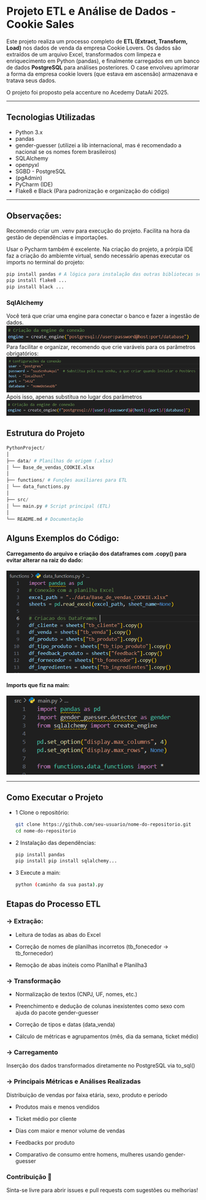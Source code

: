 # Projeto ETL e Análise de Dados - Cookie Sales

Este projeto realiza um processo completo de **ETL (Extract, Transform, Load)** nos dados de venda da empresa Cookie Lovers. Os dados são extraídos de um arquivo Excel, transformados com limpeza e enriquecimento em Python (pandas), e finalmente carregados em um banco de dados **PostgreSQL** para análises posteriores.
O case envolveu aprimorar a forma da empresa cookie lovers (que estava em ascensão) armazenava e tratava seus dados.

O projeto foi proposto pela accenture no Acedemy DataAi 2025.

---

## Tecnologias Utilizadas

- Python 3.x
- pandas
- gender-guesser (utilizei a lib internacional, mas é recomendado a nacional se os nomes forem brasileiros)
- SQLAlchemy
- openpyxl
- SGBD - PostgreSQL
- (pgAdmin)
- PyCharm (IDE)
- Flake8 e Black (Para padronização e organização do código)

---

## Observações:

Recomendo criar um .venv para execução do projeto. Facilita na hora da gestão de dependências e importações.

Usar o Pycharm também é excelente. Na criação do projeto, a prórpia IDE faz a criação do ambiemte virtual, sendo necessário apenas executar os imports no terminal do projeto:

```bash
pip install pandas # A lógica para instalação das outras bibliotecas segue a mesma exemplo:
pip install flake8 ...
pip install black ...

```

### SqlAlchemy

Você terá que criar uma engine para conectar o banco e fazer a ingestão de dados.
![alt text](image-4.png)
Para facilitar e organizar, recomendo que crie varáveis para os parâmetros obrigatórios:
![alt text](image-3.png)
Apois isso, apenas substitua no lugar dos parâmetros
![alt text](image-2.png)

## Estrutura do Projeto

```py
PythonProject/
│
├── data/ # Planilhas de origem (.xlsx)
│ └── Base_de_vendas_COOKIE.xlsx
│
├── functions/ # Funções auxiliares para ETL
│ └── data_functions.py
│
├── src/
│ └── main.py # Script principal (ETL)
│
└── README.md # Documentação
```

## Alguns Exemplos do Código:

#### Carregamento do arquivo e criação dos dataframes com .copy() para evitar alterar na raiz do dado:

![alt text](image.png)

#### Imports que fiz na main:

![alt text](image-1.png)

---

## Como Executar o Projeto

- 1 Clone o repositório:
  ```bash
  git clone https://github.com/seu-usuario/nome-do-repositorio.git
  cd nome-do-repositorio
  ```
- 2 Instalação das dependências:

  ```bash
  pip install pandas
  pip install pip install sqlalchemy...

  ```

- 3 Execute a main:
  ```bash
  python (caminho da sua pasta).py
  ```

## Etapas do Processo ETL

### -> Extração:

- Leitura de todas as abas do Excel

- Correção de nomes de planilhas incorretos (tb_fonecedor → tb_fornecedor)

- Remoção de abas inúteis como Planilha1 e Planilha3

### -> Transformação

- Normalização de textos (CNPJ, UF, nomes, etc.)

- Preenchimento e dedução de colunas inexistentes como sexo com ajuda do pacote gender-guesser

- Correção de tipos e datas (data_venda)

- Cálculo de métricas e agrupamentos (mês, dia da semana, ticket médio)

### -> Carregamento

Inserção dos dados transformados diretamente no PostgreSQL via to_sql()

### -> Principais Métricas e Análises Realizadas

Distribuição de vendas por faixa etária, sexo, produto e período

- Produtos mais e menos vendidos

- Ticket médio por cliente

- Dias com maior e menor volume de vendas

- Feedbacks por produto

- Comparativo de consumo entre homens, mulheres usando gender-guesser

### Contribuição 🤝

Sinta-se livre para abrir issues e pull requests com sugestões ou melhorias!
